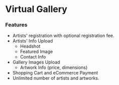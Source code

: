 # Virtual Gallery
### Features
* Artists' registration with optional registration fee.
* Artists' Info Upload
    * Headshot
    * Featured Image
    * Contact Info
* Gallery Images Upload
    * Artwork Info (price, dimensions)
* Shopping Cart and eCommerce Payment
* Unlimited number of artists and artworks.    
